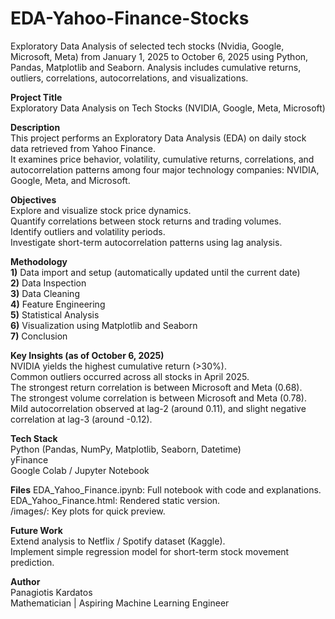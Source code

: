 # EDA-Yahoo-Finance-Stocks
Exploratory Data Analysis of selected tech stocks (Nvidia, Google, Microsoft, Meta) from January 1, 2025 to October 6, 2025 using Python, Pandas, Matplotlib and Seaborn. Analysis includes cumulative returns, outliers, correlations, autocorrelations, and visualizations.  


**Project Title**  
Exploratory Data Analysis on Tech Stocks (NVIDIA, Google, Meta, Microsoft)  


**Description**  
This project performs an Exploratory Data Analysis (EDA) on daily stock data retrieved from Yahoo Finance.  
It examines price behavior, volatility, cumulative returns, correlations, and autocorrelation patterns among four major technology companies: NVIDIA, Google, Meta, and Microsoft.  


**Objectives**  
Explore and visualize stock price dynamics.  
Quantify correlations between stock returns and trading volumes.  
Identify outliers and volatility periods.  
Investigate short-term autocorrelation patterns using lag analysis.  


**Methodology**  
**1)** Data import and setup (automatically updated until the current date)  
**2)** Data Inspection  
**3)** Data Cleaning  
**4)** Feature Engineering  
**5)** Statistical Analysis  
**6)** Visualization using Matplotlib and Seaborn  
**7)** Conclusion  


**Key Insights (as of October 6, 2025)**  
NVIDIA yields the highest cumulative return (>30%).  
Common outliers occurred across all stocks in April 2025.  
The strongest return correlation is between Microsoft and Meta (0.68).  
The strongest volume correlation is between Microsoft and Meta (0.78).  
Mild autocorrelation observed at lag-2 (around 0.11), and slight negative correlation at lag-3 (around -0.12).  


**Tech Stack**  
Python (Pandas, NumPy, Matplotlib, Seaborn, Datetime)  
yFinance  
Google Colab / Jupyter Notebook  


**Files** 
EDA_Yahoo_Finance.ipynb: Full notebook with code and explanations.  
EDA_Yahoo_Finance.html: Rendered static version.  
/images/: Key plots for quick preview.  


**Future Work**  
Extend analysis to Netflix / Spotify dataset (Kaggle).  
Implement simple regression model for short-term stock movement prediction.  


**Author**  
Panagiotis Kardatos  
Mathematician | Aspiring Machine Learning Engineer
